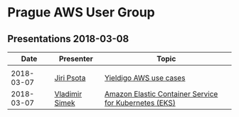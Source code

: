 # Prague AWS User Group

## Presentations 2018-03-08

| Date       | Presenter                                                  | Topic                                                                                               |
|------------|------------------------------------------------------------|-----------------------------------------------------------------------------------------------------|
|            |                                                            |                                                                                                     |
| 2018-03-07 | [Jiri Psota](https://www.linkedin.com/in/jpsota/)      | [Yieldigo AWS use cases](2018-03-07-Jiri_Psota-Yieldigo_AWS_use_cases.pdf) |
| 2018-03-07 | [Vladimir Simek](https://www.linkedin.com/in/vsimek/)      | [Amazon Elastic Container Service for Kubernetes (EKS)](2018-03-07-Vladimir_Simek-Intro_to_EKS.pdf) |